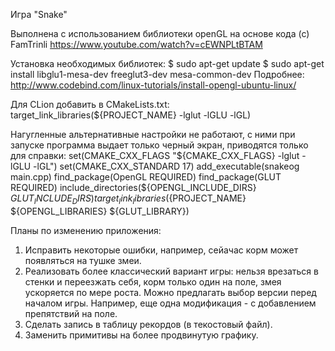 Игра "Snake"

Выполнена с использованием библиотеки openGL на основе кода (с) FamTrinli https://www.youtube.com/watch?v=cEWNPLtBTAM

Установка необходимых библиотек:
$ sudo apt-get update 
$ sudo apt-get install libglu1-mesa-dev freeglut3-dev mesa-common-dev 
Подробнее: http://www.codebind.com/linux-tutorials/install-opengl-ubuntu-linux/

Для CLion добавить в CMakeLists.txt: 
target_link_libraries(${PROJECT_NAME} -lglut -lGLU -lGL)

Нагугленные альтернативные настройки не работают, с ними при запуске программа выдает только черный экран, приводятся только для справки: 
set(CMAKE_CXX_FLAGS "${CMAKE_CXX_FLAGS} -lglut -lGLU -lGL") 
set(CMAKE_CXX_STANDARD 17) add_executable(snakeog main.cpp) 
find_package(OpenGL REQUIRED) 
find_package(GLUT REQUIRED) 
include_directories(${OPENGL_INCLUDE_DIRS} ${GLUT_INCLUDE_DIRS}) 
target_link_libraries(${PROJECT_NAME} ${OPENGL_LIBRARIES} ${GLUT_LIBRARY})

Планы по изменению приложения:
1. Исправить некоторые ошибки, например, сейачас корм может появляться на тушке змеи.
2. Реализовать более классический вариант игры: нельзя врезаться в стенки и переезжать себя, корм только один на поле, змея ускоряется по мере роста. Можно предлагать выбор версии перед началом игры. Например, еще одна модификация - с добавлением препятствий на поле.
3. Сделать запись в таблицу рекордов (в текостовый файл).
4. Заменить примитивы на более продвинутую графику.